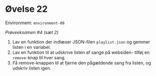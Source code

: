 # Øvelse 22

Environment: `environment-08`

*Prøveeksamen #4 (sæt 2)*

1. Lav en funktion der indlæser JSON-filen `playlist.json` og gemmer listen i en variabel.
2. Lav en funktion til at udskrive listen af sange på websiden- tilføj en `remove`-knap til hver sang.
3. Få remove-knappen til at fjerne den pågældende sang fra listen, og udskriv listen igen.                                      